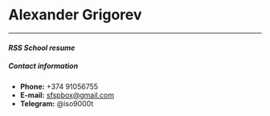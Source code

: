 # Alexander Grigorev
---
#### _RSS School resume_

##### Contact information
- **Phone:** +374 91056755
- **E-mail:** sfspbox@gmail.com
- **Telegram:** @iso9000t